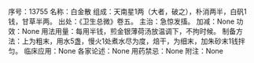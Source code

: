 序号：13755
名称：白金散
组成：天南星1两（大者，破之），朴消两半，白矾1钱，甘草半两。
出处：《卫生总微》卷五。
主治：急惊发搐。
加减：None
功效：None
用法用量：每用半钱，煎金银薄荷汤放温调下，不拘时候。
制备方法：上为粗末，用水5盏，慢火1处煮水尽为度，焙干，为细末，加朱砂末1钱拌匀。
临床应用：None
各家论述：None
用药禁忌：None
附注：None

